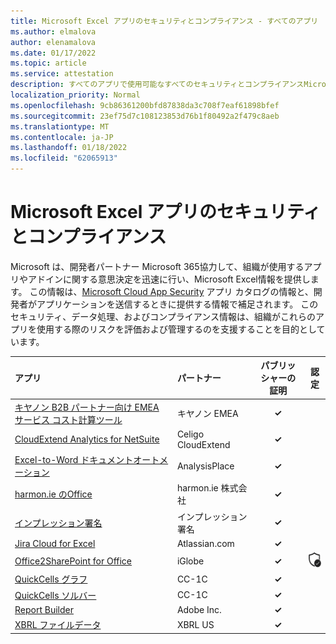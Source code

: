 ```yaml
---
title: Microsoft Excel アプリのセキュリティとコンプライアンス - すべてのアプリ
ms.author: elmalova
author: elenamalova
ms.date: 01/17/2022
ms.topic: article
ms.service: attestation
description: すべてのアプリで使用可能なすべてのセキュリティとコンプライアンスMicrosoft Excel情報。
localization_priority: Normal
ms.openlocfilehash: 9cb86361200bfd87838da3c708f7eaf61898bfef
ms.sourcegitcommit: 23ef75d7c108123853d76b1f80492a2f479c8aeb
ms.translationtype: MT
ms.contentlocale: ja-JP
ms.lasthandoff: 01/18/2022
ms.locfileid: "62065913"
---
```

# <a name="microsoft-excel-apps-security-and-compliance"></a>Microsoft Excel アプリのセキュリティとコンプライアンス

Microsoft は、開発者パートナー Microsoft 365協力して、組織が使用するアプリやアドインに関する意思決定を迅速に行い、Microsoft Excel情報を提供します。 この情報は、[Microsoft Cloud App Security](https://www.microsoft.com/en-us/enterprise-mobility-security/cloud-app-security) アプリ カタログの情報と、開発者がアプリケーションを送信するときに提供する情報で補足されます。 このセキュリティ、データ処理、およびコンプライアンス情報は、組織がこれらのアプリを使用する際のリスクを評価および管理するのを支援することを目的としています。

| **アプリ** | **パートナー** | **パブリッシャーの証明** | **認定** |
|:--------|:------------|:----------------------:|:-------------:|
| [キヤノン B2B パートナー向け EMEA サービス コスト計算ツール](./canon-emea-service-cost-calculator-for-b2b-partners.md) | キヤノン EMEA | **✓** |  |
| [CloudExtend Analytics for NetSuite](./celigo-cloudextend-analytics-for-netsuite.md) | Celigo CloudExtend | **✓** |  |
| [Excel-to-Word ドキュメントオートメーション](./analysisplace-excel-to-word-document-automation.md) | AnalysisPlace | **✓** |  |
| [harmon.ie のOffice](./harmonie-corporation-for-office.md) | harmon.ie 株式会社 | **✓** |  |
| [インプレッション署名](./impression-signatures.md) | インプレッション署名 | **✓** |  |
| [Jira Cloud for Excel](./atlassiancom-jira-cloud-for-excel.md) | Atlassian.com | **✓** |  |
| [Office2SharePoint for Office](./iglobe-office2sharepoint-for-office.md) | iGlobe | **✓** | <img alt="Certified application badge" src="../media/certified-badge.png" height="25" width="25" /> |
| [QuickCells グラフ](./cc-1c-quickcells-graphs.md) | CC-1C | **✓** |  |
| [QuickCells ソルバー](./cc-1c-quickcells-solvers.md) | CC-1C | **✓** |  |
| [Report Builder](./adobe-inc-report-builder.md) | Adobe Inc. | **✓** |  |
| [XBRL ファイルデータ](./xbrl-us-filed-data.md) | XBRL US | **✓** |  |
